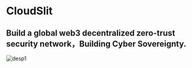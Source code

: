 # CloudSlit

## Build a global web3 decentralized zero-trust security network，Building Cyber Sovereignty.

![desp1](https://user-images.githubusercontent.com/34047788/177115308-0a19979f-1df9-462e-8d51-4a43e290a266.png)
